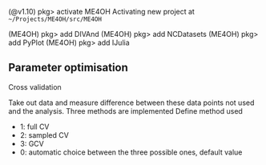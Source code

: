 (@v1.10) pkg> activate ME4OH
  Activating new project at `~/Projects/ME4OH/src/ME4OH`

(ME4OH) pkg> add DIVAnd
(ME4OH) pkg> add NCDatasets
(ME4OH) pkg> add PyPlot
(ME4OH) pkg> add IJulia

## Parameter optimisation


Cross validation

Take out data and measure difference between these data points not used and the analysis. Three methods are implemented
Define method used

* 1: full CV
* 2: sampled CV
* 3: GCV
* 0: automatic choice between the three possible ones, default value



